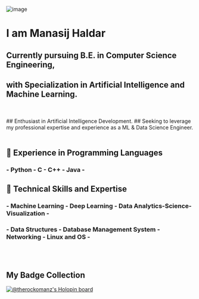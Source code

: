 ![image](https://media-exp1.licdn.com/dms/image/D4D16AQH7w2Q67wHbXA/profile-displaybackgroundimage-shrink_350_1400/0/1666115112654?e=1672876800&v=beta&t=7tzRQDwL2lKvRIouqci7-6wKd2blpH_is9SV0Jy0ovg)
<br>

   # I am Manasij Haldar

   ## Currently pursuing B.E. in Computer Science Engineering, 
   ## with Specialization in Artificial Intelligence and Machine Learning. 
<br>
<br>
   ## Enthusiast in Artificial Intelligence Development. 
   ## Seeking to leverage my professional expertise and experience as a ML & Data Science Engineer.


<br>
<br>

   ## 🔭 Experience in Programming Languages 
   ### - Python - C - C++ - Java -

   ## 🌱 Technical Skills and Expertise 
   ### - Machine Learning - Deep Learning - Data Analytics-Science-Visualization - 
   ### - Data Structures - Database Management System - Networking - Linux and OS - 

<br>
<br>

## My Badge Collection
[![@therockomanz's Holopin board](https://holopin.me/therockomanz)](https://holopin.io/@therockomanz)
